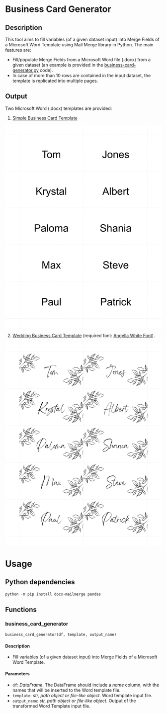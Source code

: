 <meta name='keywords' content='Microsoft Word, Merge Fields, Business Card, Wedding Business Card, MailMerge, python'>

# Business Card Generator

## Description

This tool aims to fill variables (of a given dataset input) into Merge Fields of a Microsoft Word Template using Mail Merge library in Python. The main features are:
- Fill/populate Merge Fields from a Microsoft Word file (.docx) from a given dataset (an example is provided in the [business-card-generator.py](business-card-generator.py) code).
- In case of more than 10 rows are contained in the input dataset, the template is replicated into multiple pages.

## Output

Two Microsoft Word (.docx) templates are provided:   
1. [Simple Business Card Template](templates/simple_business_card_template.docx)

<p align="center">
<img src="examples/simple_business_card_template_output.png" alt="Output" width=510 high=720>
</p>

2. [Wedding Business Card Template](templates/wedding_business_card_template.docx) (required font: [Angella White Font](https://www.dafont.com/angella-white.font)).  

<p align="center">
<img src="examples/wedding_business_card_template_output.png" alt="Output" width=510 high=720>
</p>


# Usage

## Python dependencies

```.ps1
python -m pip install docx-mailmerge pandas
```

## Functions

### business_card_generator
```.py
business_card_generator(df, template, output_name)
```

#### Description
- Fill variables (of a given dataset input) into Merge Fields of a Microsoft Word Template.

#### Parameters
- `df`: *DataFrame*. The DataFrame should include a *name* column, with the names that will be inserted to the Word template file.
- `template`: *str, path object or file-like object*. Word template input file.
- `output_name`: *str, path object or file-like object*. Output of the transformed Word Template input file.
